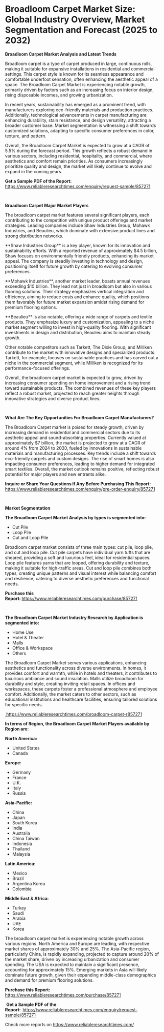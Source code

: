 <p><h1>Broadloom Carpet Market Size: Global Industry Overview, Market Segmentation and Forecast (2025 to 2032)</h1></p><p><strong>Broadloom Carpet Market Analysis and Latest Trends</strong></p>
<p><p>Broadloom carpet is a type of carpet produced in large, continuous rolls, making it suitable for expansive installations in residential and commercial settings. This carpet style is known for its seamless appearance and comfortable underfoot sensation, often enhancing the aesthetic appeal of a space. The Broadloom Carpet Market is experiencing notable growth, primarily driven by factors such as an increasing focus on interior design, rising disposable incomes, and growing urbanization.</p><p>In recent years, sustainability has emerged as a prominent trend, with manufacturers exploring eco-friendly materials and production practices. Additionally, technological advancements in carpet manufacturing are enhancing durability, stain resistance, and design versatility, attracting a broader customer base. Market segmentation is witnessing a shift towards customized solutions, adapting to specific consumer preferences in color, texture, and pattern.</p><p>Overall, the Broadloom Carpet Market is expected to grow at a CAGR of 5.5% during the forecast period. This growth reflects a robust demand in various sectors, including residential, hospitality, and commercial, where aesthetics and comfort remain priorities. As consumers increasingly prioritize quality and design, the market will likely continue to evolve and expand in the coming years.</p></p>
<p><strong>Get a Sample PDF of the Report:&nbsp;</strong> <a href="https://www.reliableresearchtimes.com/enquiry/request-sample/857271?utm_campaign=2779&utm_medium=2&utm_source=Github&utm_content=ia&utm_term=04042025&utm_id=broadloom-carpet">https://www.reliableresearchtimes.com/enquiry/request-sample/857271</a></p>
<p>&nbsp;</p>
<p><strong>Broadloom Carpet Major Market Players</strong></p>
<p><p>The broadloom carpet market features several significant players, each contributing to the competition with unique product offerings and market strategies. Leading companies include Shaw Industries Group, Mohawk Industries, and Beaulieu, which dominate with extensive product lines and strong distribution networks.</p><p>**Shaw Industries Group** is a key player, known for its innovation and sustainability efforts. With a reported revenue of approximately $4.5 billion, Shaw focuses on environmentally friendly products, enhancing its market appeal. The company is steadily investing in technology and design, positioning itself for future growth by catering to evolving consumer preferences.</p><p>**Mohawk Industries**, another market leader, boasts annual revenues exceeding $10 billion. They lead not just in broadloom but also in various flooring solutions. Their strategy emphasizes vertical integration and efficiency, aiming to reduce costs and enhance quality, which positions them favorably for future market expansion amidst rising demand for premium flooring options.</p><p>**Beaulieu** is also notable, offering a wide range of carpets and textile products. They emphasize luxury and customization, appealing to a niche market segment willing to invest in high-quality flooring. With significant investments in design and distribution, Beaulieu aims to maintain steady growth.</p><p>Other notable competitors such as Tarkett, The Dixie Group, and Milliken contribute to the market with innovative designs and specialized products. Tarkett, for example, focuses on sustainable practices and has carved out a niche in the commercial segment, while Milliken is recognized for its performance-focused offerings.</p><p>Overall, the broadloom carpet market is expected to grow, driven by increasing consumer spending on home improvement and a rising trend toward sustainable products. The combined revenues of these key players reflect a robust market, projected to reach greater heights through innovative strategies and diverse product lines.</p></p>
<p>&nbsp;</p>
<p><strong>What Are The Key Opportunities For Broadloom Carpet Manufacturers?</strong></p>
<p><p>The Broadloom Carpet market is poised for steady growth, driven by increasing demand in residential and commercial sectors due to its aesthetic appeal and sound-absorbing properties. Currently valued at approximately $7 billion, the market is projected to grow at a CAGR of around 4% from 2024 to 2030, fueled by innovations in sustainable materials and manufacturing processes. Key trends include a shift towards eco-friendly carpets and custom designs. The rise of smart homes is also impacting consumer preferences, leading to higher demand for integrated smart textiles. Overall, the market outlook remains positive, reflecting robust potential for major players and new entrants alike.</p></p>
<p><strong>Inquire or Share Your Questions If Any Before Purchasing This Report:</strong> <a href="https://www.reliableresearchtimes.com/enquiry/pre-order-enquiry/857271?utm_campaign=2779&utm_medium=2&utm_source=Github&utm_content=ia&utm_term=04042025&utm_id=broadloom-carpet">https://www.reliableresearchtimes.com/enquiry/pre-order-enquiry/857271</a></p>
<p>&nbsp;</p>
<p><strong>Market Segmentation</strong></p>
<p><strong>The Broadloom Carpet Market Analysis by types is segmented into:</strong></p>
<p><ul><li>Cut Pile</li><li>Loop Pile</li><li>Cut and Loop Pile</li></ul></p>
<p><p>Broadloom carpet market consists of three main types: cut pile, loop pile, and cut and loop pile. Cut pile carpets have individual yarn tufts that are sheared, providing a soft and luxurious feel, ideal for residential spaces. Loop pile features yarns that are looped, offering durability and texture, making it suitable for high-traffic areas. Cut and loop pile combines both types, creating unique patterns and visual interest while balancing comfort and resilience, catering to diverse aesthetic preferences and functional needs.</p></p>
<p><strong>Purchase this Report:&nbsp;</strong><a href="https://www.reliableresearchtimes.com/purchase/857271?utm_campaign=2779&utm_medium=2&utm_source=Github&utm_content=ia&utm_term=04042025&utm_id=broadloom-carpet">https://www.reliableresearchtimes.com/purchase/857271</a></p>
<p>&nbsp;</p>
<p><strong>The Broadloom Carpet Market Industry Research by Application is segmented into:</strong></p>
<p><ul><li>Home Use</li><li>Hotel & Theater</li><li>Malls</li><li>Office & Workspace</li><li>Others</li></ul></p>
<p><p>The Broadloom Carpet Market serves various applications, enhancing aesthetics and functionality across diverse environments. In homes, it provides comfort and warmth, while in hotels and theaters, it contributes to luxurious ambiance and sound insulation. Malls utilize broadloom for durability and style, creating inviting retail spaces. In offices and workspaces, these carpets foster a professional atmosphere and employee comfort. Additionally, the market caters to other sectors, such as educational institutions and healthcare facilities, ensuring tailored solutions for specific needs.</p></p>
<p><a href="https://www.reliableresearchtimes.com/broadloom-carpet-r857271?utm_campaign=2779&utm_medium=2&utm_source=Github&utm_content=ia&utm_term=04042025&utm_id=broadloom-carpet">&nbsp;https://www.reliableresearchtimes.com/broadloom-carpet-r857271</a></p>
<p><strong>In terms of Region, the Broadloom Carpet Market Players available by Region are:</strong></p>
<p>
    <p> <strong> North America: </strong>
        <ul>
            <li>United States</li>
            <li>Canada</li>
        </ul>
        </p> 
    <p> <strong> Europe: </strong>
        <ul>
            <li>Germany</li>
            <li>France</li>
            <li>U.K.</li>
            <li>Italy</li>
            <li>Russia</li>
        </ul>
        </p> 
    <p> <strong> Asia-Pacific: </strong>
        <ul>
            <li>China</li>
            <li>Japan</li>
            <li>South Korea</li>
            <li>India</li>
            <li>Australia</li>
            <li>China Taiwan</li>
            <li>Indonesia</li>
            <li>Thailand</li>
            <li>Malaysia</li>
        </ul>
        </p> 
    <p> <strong> Latin America: </strong>
        <ul>
            <li>Mexico</li>
            <li>Brazil</li>
            <li>Argentina Korea</li>
            <li>Colombia</li>
        </ul>
        </p> 
    <p> <strong> Middle East & Africa: </strong>
        <ul>
            <li>Turkey</li>
            <li>Saudi</li>
            <li>Arabia</li>
            <li>UAE</li>
            <li>Korea</li>
        </ul>
    </p>
    </p>
<p><p>The broadloom carpet market is experiencing notable growth across various regions. North America and Europe are leading, with respective market shares of approximately 30% and 25%. The Asia-Pacific region, particularly China, is rapidly expanding, projected to capture around 20% of the market share, driven by increasing urbanization and consumer spending. The USA is expected to maintain a significant presence, accounting for approximately 15%. Emerging markets in Asia will likely dominate future growth, given their expanding middle-class demographics and demand for premium flooring solutions.</p></p>
<p><strong>Purchase this Report: </strong><a href="https://www.reliableresearchtimes.com/purchase/857271?utm_campaign=2779&utm_medium=2&utm_source=Github&utm_content=ia&utm_term=04042025&utm_id=broadloom-carpet">https://www.reliableresearchtimes.com/purchase/857271</a></p>
<p>&nbsp;<strong>Get a Sample PDF of the Report:&nbsp;&nbsp;</strong><a href="https://www.reliableresearchtimes.com/enquiry/request-sample/857271?utm_campaign=2779&utm_medium=2&utm_source=Github&utm_content=ia&utm_term=04042025&utm_id=broadloom-carpet">https://www.reliableresearchtimes.com/enquiry/request-sample/857271</a></p>
<p><strong></strong></p>
<p>Check more reports on <a href="https://www.reliableresearchtimes.com/?utm_campaign=2779&utm_medium=2&utm_source=Github&utm_content=ia&utm_term=04042025&utm_id=broadloom-carpet">https://www.reliableresearchtimes.com/</a></p>